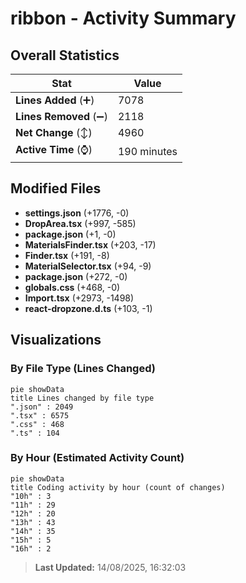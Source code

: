 # ribbon - Activity Summary 

## Overall Statistics

| Stat                   | Value                                                             |
| ---------------------- | ----------------------------------------------------------------- |
| **Lines Added** (➕)   | 7078                                          |
| **Lines Removed** (➖) | 2118                                        |
| **Net Change** (↕)    | 4960                |
| **Active Time** (⌚)   | 190 minutes |


## Modified Files
- **settings.json** (+1776, -0)
- **DropArea.tsx** (+997, -585)
- **package.json** (+1, -0)
- **MaterialsFinder.tsx** (+203, -17)
- **Finder.tsx** (+191, -8)
- **MaterialSelector.tsx** (+94, -9)
- **package.json** (+272, -0)
- **globals.css** (+468, -0)
- **Import.tsx** (+2973, -1498)
- **react-dropzone.d.ts** (+103, -1)

## Visualizations

### By File Type (Lines Changed)

```mermaid
pie showData
title Lines changed by file type
".json" : 2049
".tsx" : 6575
".css" : 468
".ts" : 104
```

### By Hour (Estimated Activity Count)

```mermaid
pie showData
title Coding activity by hour (count of changes)
"10h" : 3
"11h" : 29
"12h" : 20
"13h" : 43
"14h" : 35
"15h" : 5
"16h" : 2
```


> **Last Updated:** 14/08/2025, 16:32:03